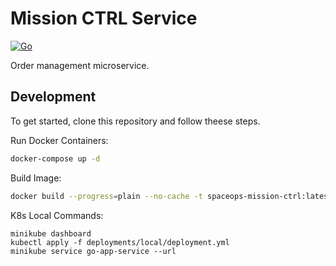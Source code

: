 # Mission CTRL Service

[![Go](https://img.shields.io/badge/go-00ADD8.svg?style=for-the-badge&logo=go&logoColor=white)](https://go.dev/)

Order management microservice.

## Development

To get started, clone this repository and follow theese steps.

Run Docker Containers:

```bash
docker-compose up -d
```

Build Image:

```bash
docker build --progress=plain --no-cache -t spaceops-mission-ctrl:latest -f deployments/local/Dockerfile .
```

K8s Local Commands:

```
minikube dashboard
kubectl apply -f deployments/local/deployment.yml
minikube service go-app-service --url
```
